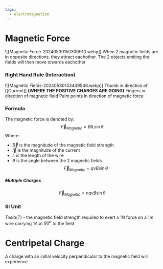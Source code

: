 ```yaml
---
tags:
  - electromagnetism
---
```

# Magnetic Force
![[Magnetic Force-20240530150300910.webp]]
When 2 magnetic fields are in opposite directions, they attract eachother. The 2 objects emiting the fields will then move towards eachother
### Right Hand Rule (Interaction)
![[Magnetic Fields-20240530143449546.webp]]
Thumb in direction of [[Current]] **(WHERE THE POSITIVE CHARGES ARE GOING)**
Fingers in direction of magnetic field
Palm points in direction of magnetic force
### Formula
The magnetic force is denoted by:
$$\vec{F}_{Magnetic}=BIL\sin \theta$$
Where:
- $\vec{B}$ is the magnitude of the magnetic field strength
- $\vec{I}$ is the magnitude of the current
- $L$ is the length of the wire
- $\theta$ is the angle between the 2 magnetic fields
$$\vec{F}_{Magnetic}=qvB\sin \theta$$
##### Multiple Charges
$$\vec{F}_{Magnetic}=nqvB\sin \theta$$
### SI Unit
$Tesla(T)$  - the magnetic field strength required to exert a $1N$ force on a $1m$ wire carrying $1A$ at $90^o$ to the field

# Centripetal Charge
A charge with an initial velocity perpendicular to the magnetic field will experience